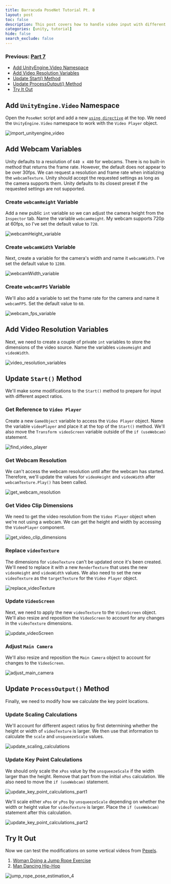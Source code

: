 ```yaml
---
title: Barracuda PoseNet Tutorial Pt. 8
layout: post
toc: false
description: This post covers how to handle video input with different aspect ratios.
categories: [unity, tutorial]
hide: false
search_exclude: false
---
```


### Previous: [Part 7](https://christianjmills.com/unity/tutorial/2020/11/15/Barracuda-PoseNet-Tutorial-7.html)

* [Add UnityEngine.Video Namespace](#add-unityenginevideo-namespace)
* [Add Video Resolution Variables](#add-video-resolution-variables)
* [Update Start() Method](#update-start-method)
* [Update ProcessOutput() Method](#update-processoutput-method)
* [Try It Out](#try-it-out)

## Add `UnityEngine.Video` Namespace

Open the `PoseNet` script and add a new [`using directive`](https://docs.microsoft.com/en-us/dotnet/csharp/language-reference/keywords/using-directive) at the top. We need the `UnityEngine.Video` namespace to work with the `Video Player` object.

![import_unityengine_video](\images\barracuda-posenet-tutorial\import_unityengine_video.png)



## Add Webcam Variables

Unity defaults to a resolution of `640 x 480` for webcams. There is no built-in method that returns the frame rate. However, the default does not appear to be over 30fps.  We can request a resolution and frame rate when initializing the `webcamTexture`. Unity should accept the requested settings as long as the camera supports them. Unity defaults to its closest preset if the requested settings are not supported.

### Create `webcamHeight` Variable

Add a new public `int` variable so we can adjust the camera height from the `Inspector` tab. Name the variable `webcamHeight`. My webcam supports 720p at 60fps, so I've set the default value to `720`.

![webcamHeight_variable](\images\barracuda-posenet-tutorial\webcamHeight_variable.png)

### Create `webcamWidth` Variable

Next, create a variable for the camera's width and name it `webcamWidth`. I've set the default value to `1280`.

![webcamWidth_variable](\images\barracuda-posenet-tutorial\webcamWidth_variable.png)

### Create `webcamFPS` Variable

We'll also add a variable to set the frame rate for the camera and name it `webcamFPS`. Set the default value to `60`.

![webcam_fps_variable](\images\barracuda-posenet-tutorial\webcam_fps_variable.png)



## Add Video Resolution Variables

Next, we need to create a couple of private `int` variables to store the dimensions of the video source. Name the variables `videoHeight` and `videoWidth`.

![video_resolution_variables](\images\barracuda-posenet-tutorial\video_resolution_variables.png)



## Update `Start()` Method

We'll make some modifications to the `Start()` method to prepare for input with different aspect ratios.

### Get Reference to `Video Player`

Create a new `GameObject` variable to access the `Video Player` object. Name the variable `videoPlayer` and place it at the top of the `Start()` method. We'll also move the `Transform videoScreen` variable outside of the `if (useWebcam)` statement.

![find_video_player](\images\barracuda-posenet-tutorial\find_video_player.png)

### Get Webcam Resolution

We can't access the webcam resolution until after the webcam has started. Therefore, we'll update the values for `videoHeight` and `videoWidth` after `webcamTexture.Play()` has been called.

![get_webcam_resolution](\images\barracuda-posenet-tutorial\get_webcam_resolution.png)

### Get Video Clip Dimensions

We need to get the video resolution from the `Video Player` object when we're not using a webcam. We can get the height and width by accessing the `VideoPlayer` component.

![get_video_clip_dimensions](\images\barracuda-posenet-tutorial\get_video_clip_dimensions.png)

### Replace `videoTexture`

The dimensions for `videoTexture` can't be updated once it's been created. We'll need to replace it with a new `RenderTexture` that uses the new `videoHeight` and `videoWidth` values. We also need to set the new `videoTexture` as the `targetTexture` for the `Video Player` object.

![replace_videoTexture](\images\barracuda-posenet-tutorial\replace_videoTexture.png)

### Update `VideoScreen`

Next, we need to apply the new `videoTexture` to the `VideoScreen` object. We'll also resize and reposition the `VideoScreen` to account for any changes in the `videoTexture` dimensions. 

![update_videoScreen](\images\barracuda-posenet-tutorial\update_videoScreen_2.png)

### Adjust `Main Camera`

We'll also resize and reposition the `Main Camera` object to account for changes to the `VideoScreen`.

![adjust_main_camera](\images\barracuda-posenet-tutorial\adjust_main_camera.png)



## Update `ProcessOutput()` Method

Finally, we need to modify how we calculate the key point locations.

### Update Scaling Calculations

We'll account for different aspect ratios by first determining whether the height or width of `videoTexture` is larger. We then use that information to calculate the `scale` and `unsqueezeScale` values.

![update_scaling_calculations](\images\barracuda-posenet-tutorial\update_scaling_calculations.png)

### Update Key Point Calculations

We should only scale the `xPos` value by the `unsqueezeScale` if the width larger than the height. Remove that part from the initial `xPos` calculation. We also need to move the `if (useWebcam)` statement.

![update_key_point_calculations_part1](\images\barracuda-posenet-tutorial\update_key_point_calculations_part1v2.png)

We'll scale either `xPos` or `yPos` by `unsqueezeScale` depending on whether the width or height value for `videoTexture` is larger. Place the `if (useWebcam)` statement after this calculation.

![update_key_point_calculations_part2](\images\barracuda-posenet-tutorial\update_key_point_calculations_part2.png)



## Try It Out

Now we can test the modifications on some vertical videos from [Pexels](https://www.pexels.com/).

1. [Woman Doing a Jump Rope Exercise](https://www.pexels.com/video/woman-doing-a-jump-rope-exercise-2785536/)
2. [Man Dancing Hip-Hop](https://www.pexels.com/video/man-dancing-hip-hop-2795742/)

![jump_rope_pose_estimation_4](\images\barracuda-posenet-tutorial\jump_rope_pose_estimation_4.gif)







